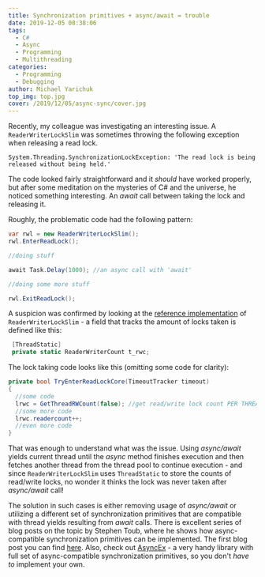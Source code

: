 ```yaml
---
title: Synchronization primitives + async/await = trouble
date: 2019-12-05 08:38:06
tags:
  - C#
  - Async
  - Programming
  - Multithreading
categories:
  - Programming
  - Debugging
author: Michael Yarichuk
top_img: top.jpg
cover: /2019/12/05/async-sync/cover.jpg
---
```


Recently, my colleague was investigating an interesting issue. A ``ReaderWriterLockSlim`` was sometimes throwing the following exception when releasing a read lock.
```exception
System.Threading.SynchronizationLockException: 'The read lock is being released without being held.'
```

The code looked fairly straightforward and it *should* have worked properly, but after some meditation on the mysteries of C# and the universe, he noticed something interesting. An *await* call between taking the lock and releasing it. 

Roughly, the problematic code had the following pattern:
```cs
var rwl = new ReaderWriterLockSlim();
rwl.EnterReadLock();

//doing stuff

await Task.Delay(1000); //an async call with 'await'

//doing some more stuff

rwl.ExitReadLock();
```

A suspicion was confirmed by looking at the [reference implementation](https://github.com/microsoft/referencesource/blob/master/System.Core/System/threading/ReaderWriterLockSlim/ReaderWriterLockSlim) of ``ReaderWriterLockSlim`` - a field that tracks the amount of locks taken is defined like this:
```cs
 [ThreadStatic]
 private static ReaderWriterCount t_rwc;
```

The lock taking code looks like this (omitting some code for clarity):
```cs
private bool TryEnterReadLockCore(TimeoutTracker timeout) 
{
  //some code
  lrwc = GetThreadRWCount(false); //get read/write lock count PER THREAD
  //some more code
  lrwc.readercount++;
  //even more code
}

```

That was enough to understand what was the issue. Using *async/await* yields current thread until the *async* method finishes execution and then fetches another thread from the thread pool to continue execution - and since ``ReaderWriterLockSlim`` uses ``ThreadStatic`` to store the counts of read/write locks, no wonder it thinks the lock was never taken after *async/await* call!
  
The solution in such cases is either removing usage of *async/await* or utilizing a different set of synchronization primitives that are compatible with thread yields resulting from *await* calls.
There is excellent series of blog posts on the topic by Stephen Toub, where he shows how async-compatible synchronization primitives can be implemented. The first blog post you can find [here](https://devblogs.microsoft.com/pfxteam/building-async-coordination-primitives-part-1-asyncmanualresetevent/).
Also, check out [AsyncEx](https://github.com/StephenCleary/AsyncEx) - a very handy library with full set of async-compatible synchronization primitives, so you don't *have to* implement your own.